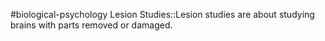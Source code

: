 #biological-psychology 
Lesion Studies::Lesion studies are about studying brains with parts removed or damaged.
